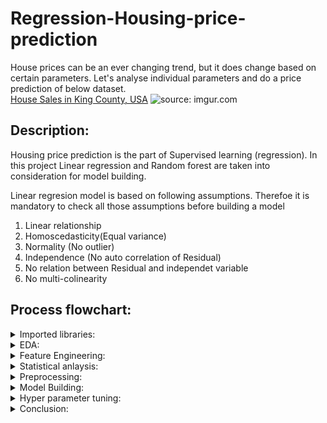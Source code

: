 # Regression-Housing-price-prediction
House prices can be an ever changing trend, but it does change based on certain parameters. Let's analyse individual parameters and do a price prediction of below 
dataset.<br>
[House Sales in King County, USA](https://www.kaggle.com/datasets/harlfoxem/housesalesprediction)
<img src="https://i.imgur.com/kCNAFTN.jpg?1" title="source: imgur.com" />

## Description:

Housing price prediction is the part of Supervised learning (regression). In this project Linear regression and Random forest are taken into consideration for model building.

Linear regresion model is based on following assumptions. Therefoe it is mandatory to check all those assumptions before building a model
1. Linear relationship
2. Homoscedasticity(Equal variance)
3. Normality (No outlier)
4. Independence (No auto correlation of Residual)
5. No relation between Residual and independet variable
6. No multi-colinearity

## Process flowchart:

<details>
    <summary>Imported libraries:</summary>
1.  numpy (for mathematical calculation)<br>
2.  pandas (for data importing and manipulation in the form of DataFrame)<br>
3.  matplotib.pyplot (for data visualization)<br>
4.  seaborn (for data visualization)<br>
5.  statsmodels.api (for model building)<br>
6.  sklearn.preprocessing.StandardScaler (for standardization)<br>
7.  sklearn.pipeline.make_pipeline (to pipeline the model building part in less time)<br>
8.  sklearn.decomposition.PCA (for dimensionlity reduction)<br>
9.  statsmodels.stats.outliers_influence.variance_inflation_factor (for multicolinearity analysis)<br>
10. sklearn.model_selection.train_test_split (for splitting dataset into training and testing)<br>
11. sklearn.linear_model.LinearRegression (for model building)<br>
12. sklearn.ensemble.RandomForestRegressor(for model building)<br>
13. sklearn.metrics.r2_score (for accuracy measurement)
</details>  
  
<details>
    <summary>EDA:</summary>
1. Null value Analysis<br>
2. Outlier Analysis
 </details> 
 
<details>
    <summary>Feature Engineering:</summary>
1. Feature Selection (correlation and VIF analysis)<br>
2. Feature Extraction (Principal Component Analysis)
 </details> 
 
<details>
    <summary>Statistical anlaysis:</summary>
  1. Testing all assumptions of linear regression.<br>
  2. Checking $t-stat$ and $p-value$ of individual features in linear model prediction<br>
  3. Checking $R^2$,  $adjusted~R^2$, $F-statistic$, $log~likelyhood$, $AIC$, $BIC$
 </details>
 
<details>
    <summary>Preprocessing:</summary>
  1. Transorming date column from object type to datetime.<br>
  2. Standardization of data before PCA<br>
 </details>
 
<details>
    <summary>Model Building:</summary>
  1. Linear regression (As such, after standardization of features, after normalization of features)<br>
  2. Random forest regression 
 </details>
 
 <details>
    <summary>Hyper parameter tuning:</summary>
  1. Linear regression -Polynomial regression (with degree 2, 3, 4), Rdige and Lasso regression<br>
  2. Random forest regression - different hyper parameters using randomized search CV and grid search CV
 </details>
 
 <details>
    <summary>Conclusion:</summary>
  1. $67\%$ of $R^2$ is explained by linear regression model and $33\%$ by residual <br>
  2. Random forest  gives 88% accuracy<br>
 </details>

